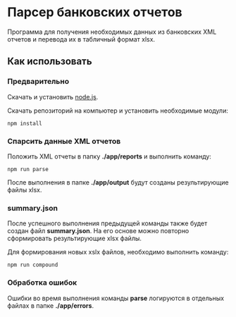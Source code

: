 # Парсер банковских отчетов

Программа для получения необходимых данных из банковских XML отчетов и перевода их в табличный формат xlsx.

## Как использовать

### Предварительно

Скачать и установить [node.js](http://nodejs.org/).

Скачать репозиторий на компьютер и установить необходимые модули:

    npm install

### Спарсить данные XML отчетов

Положить XML отчеты в папку **./app/reports** и выполнить команду:

    npm run parse

После выполнения в папке **./app/output** будут созданы результирующие файлы xlsx.

### summary.json

После успешного выполнения предыдущей команды также будет создан файл **summary.json**. На его основе можно повторно сформировать результирующие xlsx файлы.

Для формирования новых xslx файлов, необходимо выполнить команду:

    npm run compound

### Обработка ошибок

Ошибки во время выполнения команды **parse** логируются в отдельных файлах в папке **./app/errors**.
